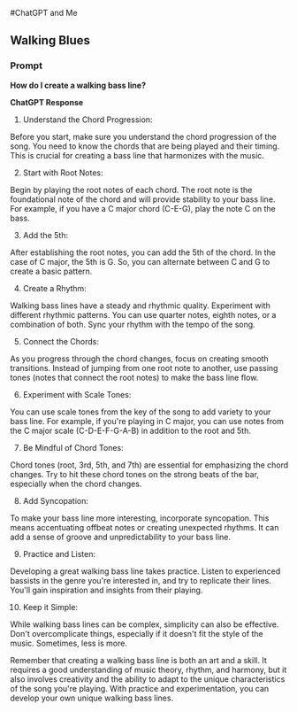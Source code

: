 #ChatGPT and Me

## Walking Blues

### Prompt
**How do I create a walking bass line?**

**ChatGPT Response**

1. Understand the Chord Progression:

Before you start, make sure you understand the chord progression of the song. You need to know the chords that are being played and their timing. This is crucial for creating a bass line that harmonizes with the music.

2. Start with Root Notes:

Begin by playing the root notes of each chord. The root note is the foundational note of the chord and will provide stability to your bass line. For example, if you have a C major chord (C-E-G), play the note C on the bass.

3. Add the 5th:

After establishing the root notes, you can add the 5th of the chord. In the case of C major, the 5th is G. So, you can alternate between C and G to create a basic pattern.

4. Create a Rhythm:

Walking bass lines have a steady and rhythmic quality. Experiment with different rhythmic patterns. You can use quarter notes, eighth notes, or a combination of both. Sync your rhythm with the tempo of the song.

5. Connect the Chords:

As you progress through the chord changes, focus on creating smooth transitions. Instead of jumping from one root note to another, use passing tones (notes that connect the root notes) to make the bass line flow.

6. Experiment with Scale Tones:

You can use scale tones from the key of the song to add variety to your bass line. For example, if you're playing in C major, you can use notes from the C major scale (C-D-E-F-G-A-B) in addition to the root and 5th.

7. Be Mindful of Chord Tones:

Chord tones (root, 3rd, 5th, and 7th) are essential for emphasizing the chord changes. Try to hit these chord tones on the strong beats of the bar, especially when the chord changes.

8. Add Syncopation:

To make your bass line more interesting, incorporate syncopation. This means accentuating offbeat notes or creating unexpected rhythms. It can add a sense of groove and unpredictability to your bass line.

9. Practice and Listen:

Developing a great walking bass line takes practice. Listen to experienced bassists in the genre you're interested in, and try to replicate their lines. You'll gain inspiration and insights from their playing.

10. Keep it Simple:

While walking bass lines can be complex, simplicity can also be effective. Don't overcomplicate things, especially if it doesn't fit the style of the music. Sometimes, less is more.

Remember that creating a walking bass line is both an art and a skill. It requires a good understanding of music theory, rhythm, and harmony, but it also involves creativity and the ability to adapt to the unique characteristics of the song you're playing. With practice and experimentation, you can develop your own unique walking bass lines.
